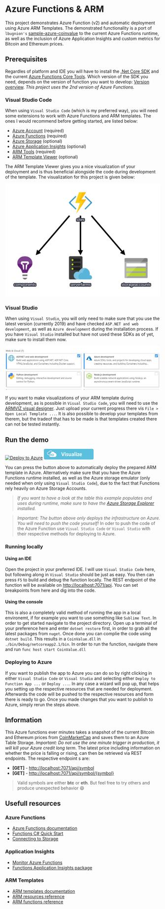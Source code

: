 # Azure Functions & ARM

This project demonstrates Azure Function (v2) and automatic deployment using Azure ARM Templates. The demonstrated functionality is a port of `lbugnion's` [sample-azure-coinvalue](https://github.com/lbugnion/sample-azure-coinvalue) to the current Azure Functions runtime, as well as the inclusion of Azure Application Insights and custom metrics for Bitcoin and Ethereum prices.

## Prerequisites

Regardles of platform and IDE you will have to install the [.Net Core SDK](https://dotnet.microsoft.com/download) and the current [Azure Functions Core Tools](https://www.npmjs.com/package/azure-functions-core-tools). Which version of the SDK you need, depends on the version of function you want to develop: [Version overview](https://docs.microsoft.com/en-us/azure/azure-functions/functions-versions). *This project uses the 2nd version of Azure Functions.*

### Visual Studio Code

When using `Visual Studio Code` (which is my preferred way), you will need some extensions to work with Azure Functions and ARM templates. The ones I would recommend before getting started, are listed below:

- [Azure Account](https://marketplace.visualstudio.com/items?itemName=ms-vscode.azure-account) (required)
- [Azure Functions](https://marketplace.visualstudio.com/items?itemName=ms-azuretools.vscode-azurefunctions) (required)
- [Azure Storage](https://marketplace.visualstudio.com/items?itemName=ms-azuretools.vscode-azurestorage) (optional)
- [Azure Application Insights](https://marketplace.visualstudio.com/items?itemName=visualstudioonlineapplicationinsights.application-insights) (optional)
- [ARM Tools](https://marketplace.visualstudio.com/items?itemName=msazurermtools.azurerm-vscode-tools) (required)
- [ARM Template Viewer](https://marketplace.visualstudio.com/items?itemName=bencoleman.armview) (optional)

The ARM Template Viewer gives you a nice visualization of your deployment and is thus beneficial alongside the code during development of the template. The visualization for this project is given below:

![ARM template visualization](./images/arm-visual.jpg)

### Visual Studio

When using `Visual Studio`, you will only need to make sure that you use the latest version (currently 2019) and have checked `ASP.NET and web development`, as well as `Azure development` during the installation process. If you have `Visual Studio` installed but have not used these SDKs as of yet, make sure to install them now.

![Visual Studio 2019 installer](./images/vs-installer.jpg)

If you want to make visualizations of your ARM template during development, as is possible in `Visual Studio Code`, you will need to use the [ARMVIZ visual designer](http://armviz.io/). Just upload your current progress there vis `File > Open Local Template ...`. It is also possible to develop your templates from therem, but the tradeof that has to be made is that templates created there can not be tested instantly.

## Run the demo

[![Deploy to Azure](https://azuredeploy.net/deploybutton.png)](https://portal.azure.com/#create/Microsoft.Template/uri/https%3A%2F%2Fraw.githubusercontent.com%2Fmohitchhabra%2FAzureFunctionAIARM%2Fmaster%2Fazuredeploy.json)
[![Visualize](https://raw.githubusercontent.com/Azure/azure-quickstart-templates/master/1-CONTRIBUTION-GUIDE/images/visualizebutton.png)](http://armviz.io/#/?load=https%3A%2F%2Fraw.githubusercontent.com%2Fmohitchhabra%2FAzureFunctionAIARM%2Fmaster%2Fazuredeploy.json)

You can press the button above to automatically deploy the prepared ARM template in Azure. Alternatively make sure that you have the Azure Functions runtime installed, as well as the Azure storage emulator (only needed when only using `Visual Studio Code`), due to the fact that Functions rely heavily on Azure Storage Accounts.

> *If you want to have a look at the table this example populates and uses during runtime, make sure to have the [Azure Storage Explorer](https://azure.microsoft.com/en-us/features/storage-explorer/) installed.*

> *Important: The button above only deploys the infrastructure on Azure. You will need to push the code yourself!* In oder to push the code of the Azure Function use `Visual Studio Code` or `Visual Studio` with their respective methods for deploying to Azure.

### Running locally

#### Using an IDE

Open the project in your preferred IDE. I will use `Visual Studio Code` here, but following along in `Visual Studio` should be just as easy. You then can press `F5` to build and debug the function locally. The REST endpoint of the function will be available on <http://localhost:7071/api>. You can set breakpoints from here and dig into the code.

#### Using the console

This is also a completely valid method of running the app in a local environemt, if for example you want to use something like `Sublime Text`. In order to get started navigate to the project directory. Open up a terminal of your preference here and enter `dotnet restore` first, in order to grab all the latest packages from `nuget`. Once done you can complie the code using `dotnet build`. This results in a `CoinValue.dll` in `./bin/Debug/netcoreapp2.1/bin`. In order to run the function, navigate there and run `func host start CoinValue.dll`

### Deploying to Azure

If you want to publish the app to Azure you can do so by right clicking in either `Visual Studio Code` or `Visual Studio` and selecting either `Deploy to Function App ...` or `Deploy ...`. In any case a wizard will pop up, that helps you setting up the respective resources that are needed for deployment. Afterwards the code will be pushed to the respective resources and form there is ready to go. Once you made changes that you want to publish to Azure, simply rerun the steps above.

## Information

This Azure functions ever minutes takes a snapshot of the current Bitcoin and Ethereum prices from [CoinMarketCap](https://coinmarketcap.com/) and saves them to an Azure Table Storage. *Important: Do not use the one minute trigger in production, it will kill your Azure credit long term*. The latest price including information on whether the price is falling or rising, can then be retrieved via REST endpoints. The respective endpoint s are:

- **\[GET\]** - <http://localhost:7071/api/symbol>
- **\[GET\]** - <http://localhost:7071/api/symbol/{symbol}>

> Valid symbols are either **btc** or **eth**. But feel free to try others and produce unexpected behavior :smile:

## Usefull resources

### Azure Functions

- [Azure Functions documentation](https://docs.microsoft.com/en-us/azure/azure-functions/)
- [Functions C# Quick Start](https://docs.microsoft.com/en-us/azure/azure-functions/functions-create-your-first-function-visual-studio)
- [Connecting to Storage](https://docs.microsoft.com/en-us/azure/azure-functions/functions-add-output-binding-storage-queue-vs)

### Application Insights

- [Monitor Azure Functions](https://docs.microsoft.com/en-us/azure/azure-functions/functions-monitoring#enable-application-insights-integration)
- [Functions Application Insights package](https://www.nuget.org/packages/Microsoft.Azure.WebJobs.Logging.ApplicationInsights/)

### ARM Templates

- [ARM templates documentation](https://docs.microsoft.com/en-us/azure/azure-resource-manager/templates/)
- [ARM resources reference](https://docs.microsoft.com/en-us/azure/templates/)
- [ARM functions reference](https://docs.microsoft.com/en-us/azure/azure-resource-manager/templates/template-functions)
